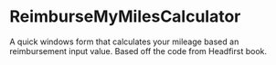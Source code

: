 # ReimburseMyMilesCalculator
A quick windows form that calculates your mileage based an reimbursement input value. Based off the code from Headfirst book.
